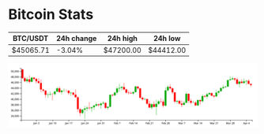# Bitcoin Stats

BTC/USDT|24h change|24h high|24h low|
|---|---|---|---|
|$45065.71|-3.04%|$47200.00|$44412.00|

<img src="./chart.svg">
